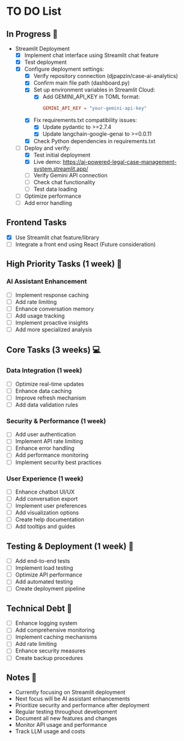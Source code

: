 # TO DO List

## In Progress 🚧
- Streamlit Deployment
  - [x] Implement chat interface using Streamlit chat feature
  - [x] Test deployment
  - [x] Configure deployment settings:
    - [x] Verify repository connection (djpapzin/case-ai-analytics)
    - [x] Confirm main file path (dashboard.py)
    - [x] Set up environment variables in Streamlit Cloud:
      - [x] Add GEMINI_API_KEY in TOML format:
        ```toml
        GEMINI_API_KEY = "your-gemini-api-key"
        ```
    - [x] Fix requirements.txt compatibility issues:
      - [x] Update pydantic to >=2.7.4
      - [x] Update langchain-google-genai to >=0.0.11
    - [x] Check Python dependencies in requirements.txt
  - [ ] Deploy and verify:
    - [x] Test initial deployment
    - [x] Live demo: https://ai-powered-legal-case-management-system.streamlit.app/
    - [ ] Verify Gemini API connection
    - [ ] Check chat functionality
    - [ ] Test data loading
  - [ ] Optimize performance
  - [ ] Add error handling

## Frontend Tasks
- [x] Use Streamlit chat feature/library
- [ ] Integrate a front end using React (Future consideration)

## High Priority Tasks (1 week) 🚀
### AI Assistant Enhancement
- [ ] Implement response caching
- [ ] Add rate limiting
- [ ] Enhance conversation memory
- [ ] Add usage tracking
- [ ] Implement proactive insights
- [ ] Add more specialized analysis

## Core Tasks (3 weeks) 💻
### Data Integration (1 week)
- [ ] Optimize real-time updates
- [ ] Enhance data caching
- [ ] Improve refresh mechanism
- [ ] Add data validation rules

### Security & Performance (1 week)
- [ ] Add user authentication
- [ ] Implement API rate limiting
- [ ] Enhance error handling
- [ ] Add performance monitoring
- [ ] Implement security best practices

### User Experience (1 week)
- [ ] Enhance chatbot UI/UX
- [ ] Add conversation export
- [ ] Implement user preferences
- [ ] Add visualization options
- [ ] Create help documentation
- [ ] Add tooltips and guides

## Testing & Deployment (1 week) 🧪
- [ ] Add end-to-end tests
- [ ] Implement load testing
- [ ] Optimize API performance
- [ ] Add automated testing
- [ ] Create deployment pipeline

## Technical Debt 🔧
- [ ] Enhance logging system
- [ ] Add comprehensive monitoring
- [ ] Implement caching mechanisms
- [ ] Add rate limiting
- [ ] Enhance security measures
- [ ] Create backup procedures

## Notes 📝
- Currently focusing on Streamlit deployment
- Next focus will be AI assistant enhancements
- Prioritize security and performance after deployment
- Regular testing throughout development
- Document all new features and changes
- Monitor API usage and performance
- Track LLM usage and costs